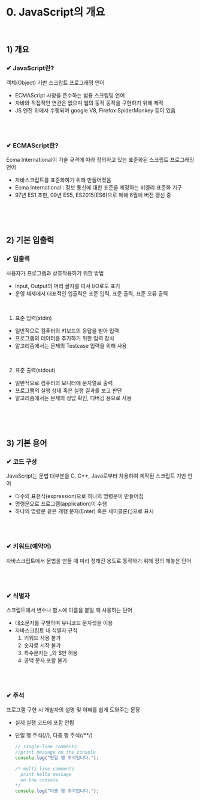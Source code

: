 <br>

# 0. JavaScript의 개요
<br>

## 1) 개요
### ✔ JavaScript란?
객체(Object) 기반 스크립트 프로그래밍 언어

- ECMAScript 사양을 준수하는 범용 스크립팅 언어
- 자바와 직접적인 연관은 없으며 웹의 동적 동작을 구현하기 위해 제작
- JS 엔진 위에서 수행되며 google V8, Firefox SpiderMonkey 등이 있음

<br>
<br>

### ✔ ECMAScript란?
Ecma International이 기술 규격에 따라 정의하고 있는 표준화된 스크립트 프로그래밍 언어

- 자바스크립트를 표준화하기 위해 만들어졌음
- Ecma International : 정보 통신에 대한 표준을 제정하는 비영리 표준화 기구
- 97년 ES1 초판, 09년 ES5, ES2015(ES6)으로 매해 6월에 버전 갱신 중

<br>
<br>
<br>

## 2) 기본 입출력
### ✔ 입출력
사용자가 프로그램과 상호작용하기 위한 방법

- Input, Output의 머리 글자를 따서 I/O로도 표기
- 운영 체제에서 대표적인 입출력은 표준 입력, 표준 출력, 표준 오류 출력

<br>

1. 표준 입력(stdin)
- 일반적으로 컴퓨터의 키보드의 응답을 받아 입력
- 프로그램의 데이터를 추가하기 위한 입력 장치
- 알고리즘에서는 문제의 Testcase 입력을 위해 사용

<br>

2. 표준 출력(stdout)
- 일반적으로 컴퓨터의 모니터에 문자열로 출력
- 프로그램의 실행 상태 혹은 실행 결과를 보고 판단
- 알고리즘에서는 문제의 정답 확인, 디버깅 용으로 사용

<br>
<br>
<br>

## 3) 기본 용어
### ✔ 코드 구성
JavaScript는 문법 대부분을 C, C++, Java로부터 차용하여 제작된 스크립트 기반 언어

- 다수의 표현식(expression)으로 하나의 명령문이 만들어짐
- 명령문으로 프로그램(application)이 수행
- 하나의 명령문 끝은 개행 문자(Enter) 혹은 세미콜론(;)으로 표시

<br>
<br>

### ✔ 키워드(예약어)
자바스크립트에서 문법을 만들 때 미리 정해진 용도로 동작하기 위해 정의 해놓은 단어

<br>
<br>

### ✔ 식별자
스크립트에서 변수나 함ㅅ에 이름을 붙일 때 사용하는 단어

- 대소문자를 구별하며 유니코드 문자셋을 이용
- 자바스크립트 내 식별자 규칙
  1. 키워드 사용 불가
  2. 숫자로 시작 불가
  3. 특수문자는 _와 $만 허용
  4. 공백 문자 포함 불가

<br>
<br>

### ✔ 주석
프로그램 구현 시 개발자의 설명 및 이해를 쉽게 도와주는 문장

- 실제 실행 코드에 포함 안됨
- 단일 행 주석(//), 다중 행 주석(/**/)

  ```js
  // single-line comments
  //print message on the console
  console.log("단일 행 주석입니다.");

  /* multi-line comments
    print hello message
    on the console
  */
  console.log("다중 행 주석입니다.");
  ```

